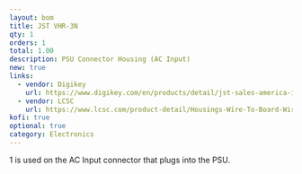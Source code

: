 ```yaml
---
layout: bom
title: JST VHR-3N
qty: 1
orders: 1
total: 1.00
description: PSU Connector Housing (AC Input)
new: true
links:
  - vendor: Digikey
    url: https://www.digikey.com/en/products/detail/jst-sales-america-inc/VHR-3N/608625
  - vendor: LCSC
    url: https://www.lcsc.com/product-detail/Housings-Wire-To-Board-Wire-To-Wire_JST-VHR-3N_C157899.html?s_z=n_JST%20VHR-3N
kofi: true
optional: true
category: Electronics
---
```

1 is used on the AC Input connector that plugs into the PSU.